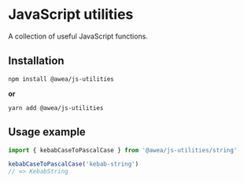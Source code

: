 # JavaScript utilities
A collection of useful JavaScript functions.

## Installation

`npm install @awea/js-utilities`

**or**

`yarn add @awea/js-utilities`

## Usage example

```js
import { kebabCaseToPascalCase } from '@awea/js-utilities/string'

kebabCaseToPascalCase('kebab-string')
// => KebabString
```
